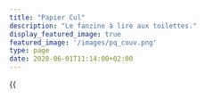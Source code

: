 ```yaml
---
title: "Papier Cul"
description: "Le fanzine à lire aux toilettes."
display_featured_image: true
featured_image: '/images/pq_couv.png'
type: page
date: 2020-06-01T11:14:00+02:00
---
```

<section class="fanzine-line">
	<div class="fanzine-description">
		{{<title "Acheter le fanzine" >}}
		<ul>
			<li>Le fanzine est disponible à prix libre. C'est-à-dire que tu donnes ce que tu veux et ce que tu peux.</li>
			<li>Le fanzine sera envoyé en PDF sur ton adresse mail.</li>
			<li>L'achat du fanzine (peu importe le prix.) t'offre une adhesion à l'association Origamie.</li>
			<li>Tous les bénéfices de la vente du fanzine seront déstinés à la rémunération des artistes ayant collaboré et au fonctionnement de l'association.</li>
		</ul>
	</div>
	<div class="fanzine-product">
		<div class="payhip-embed-page" data-key="1qcd">PQ Le Fanzine</div>
	</div>
</section>

{{<title "Papier Cul, le fanzine" >}}

Papier Cul est un fanzine de divertissement artistique et engagé. 

Créé en 2020 par le collectif Origamie, ce fanzine met en avant des artistes indépendants et offre à ceux qui y participent une liberté de ton totale. 

Le numéro zéro de Papier Cul sort en mai 2020 et doit s’adapter au format webzine pour exister malgré la pandémie du COVID-19.

Ce numéro est accessible à prix libre afin de le rendre accessible au plus grand nombre et également de pouvoir dégager des bénéfices afin de pouvoir rémunérer les différents artistes qui ont collaborés. 

Bonne lecture.

{{<title "Pourquoi le prix libre ?" >}}

Le prix libre est une prat​iq​ue de solid​ar​ité, chaque individu, quels que soient ses reven​us, peut bénéf​ic​ier des mêmes serv​ic​es.

Le prix libre implique aussi une notion de resp​ons​ab​il​is​at​ion, d’entraide et d’échange. La mise en place d’un prix libre répond à un désir de non-surc​onsomm​at​ion (récup, dons, prêt, etc.), de volont​ar​iat et d’invent​iv​ité.

Par ce concept, ce n’est pas le vend​eur qui fixe le prix, mais le consommateur. Il s’agit de part​ic​ip​er à la haut​eur de ses moyens et de ses envies. Quels sont mes moyens ? Quels sont les frais occasionnés pour le vendeur ? À quel point ai-je envie de participer ? Etc...

On s’éloigne ainsi d’une attitude consommatrice et consumériste, où la somme que l’on donne est un geste rapide et automatique.


<script type="text/javascript" src="https://payhip.com/embed-page.js?v=24u68984"></script>

